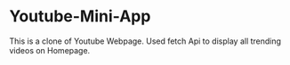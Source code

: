 # Youtube-Mini-App
This is a clone of Youtube Webpage. Used fetch Api to display all trending videos on Homepage.
